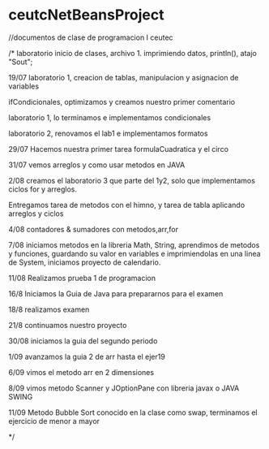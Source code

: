 # ceutcNetBeansProject
//documentos de clase de programacion I ceutec

/*
laboratorio inicio de clases, archivo 1. imprimiendo datos, println(), atajo "Sout"; 

19/07 laboratorio 1, creacion de tablas, manipulacion y asignacion de variables 

ifCondicionales, optimizamos y creamos nuestro primer comentario

laboratorio 1, lo terminamos e implementamos condicionales

laboratorio 2, renovamos el lab1 e implementamos formatos

29/07 Hacemos nuestra primer tarea formulaCuadratica y el circo

31/07 vemos arreglos y como usar metodos en JAVA 

2/08 creamos el laboratorio 3 que parte del 1y2, solo que implementamos ciclos for y arreglos.

Entregamos tarea de metodos con el himno, y tarea de tabla aplicando arreglos y ciclos

4/08 contadores & sumadores con metodos,arr,for

7/08 iniciamos metodos en la libreria Math, String, aprendimos de metodos y funciones, guardando su valor en variables e imprimiendolas en una linea de System, iniciamos proyecto de calendario.

11/08 Realizamos prueba 1 de programacion

16/8 Iniciamos la Guia de Java para prepararnos para el examen

18/8 realizamos examen 

21/8 continuamos nuestro proyecto

30/08 iniciamos la guia del segundo periodo

1/09 avanzamos la guia 2 de arr hasta el ejer19

6/09 vimos el metodo arr en 2 dimensiones 

8/09 vimos metodo Scanner y JOptionPane con libreria javax o JAVA SWING

11/09 Metodo Bubble Sort conocido en la clase como swap, terminamos el ejercicio de menor a mayor

*/
